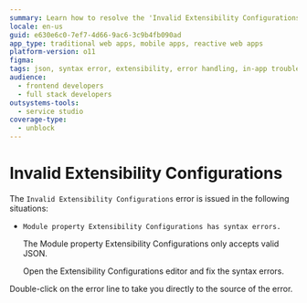 ```yaml
---
summary: Learn how to resolve the 'Invalid Extensibility Configurations' error in OutSystems 11 (O11) by correcting JSON syntax errors in the module property.
locale: en-us
guid: e630e6c0-7ef7-4d66-9ac6-3c9b4fb090ad
app_type: traditional web apps, mobile apps, reactive web apps
platform-version: o11
figma:
tags: json, syntax error, extensibility, error handling, in-app troubleshooting
audience:
  - frontend developers
  - full stack developers
outsystems-tools:
  - service studio
coverage-type:
  - unblock
---
```


# Invalid Extensibility Configurations

The `Invalid Extensibility Configurations` error is issued in the following situations:

* `Module property Extensibility Configurations has syntax errors.`

    The Module property Extensibility Configurations only accepts valid JSON.

    Open the Extensibility Configurations editor and fix the syntax errors.

Double-click on the error line to take you directly to the source of the error.
